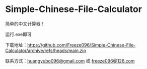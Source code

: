 # Simple-Chinese-File-Calculator

简单的中文计算器！

运行.exe即可

下载地址：https://github.com/Freeze096/Simple-Chinese-File-Calculator/archive/refs/heads/main.zip

联系方式：huangyubo096@gmail.com 或 freeze096@126.com
